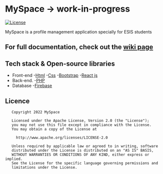 # MySpace -> work-in-progress

[![License](https://img.shields.io/badge/License-Apache%202.0-blue.svg)](https://opensource.org/licenses/Apache-2.0)

MySpace is a profile management application specially for ESIS students

## For full documentation, check out the [wiki page](https://github.com/josh-Muleshi/MySpace/wiki)

## Tech stack & Open-source libraries

- Front-end
    -[Html](https://fr.wikipedia.org/wiki/HTML5)
    -[Css](https://fr.wikipedia.org/wiki/Feuilles_de_style_en_cascade)
    -[Bootstrap](https://getbootstrap.com/)
    -[React js](https://fr.reactjs.org/)
- Back-end.
    -[PHP](https://www.php.net/)
- Database
    -[Firebase](https://firebase.google.com/)

## Licence

       Copyright 2022 MySpace
    
       Licensed under the Apache License, Version 2.0 (the "License");
       you may not use this file except in compliance with the License.
       You may obtain a copy of the License at
    
         http://www.apache.org/licenses/LICENSE-2.0
    
       Unless required by applicable law or agreed to in writing, software
       distributed under the License is distributed on an "AS IS" BASIS,
       WITHOUT WARRANTIES OR CONDITIONS OF ANY KIND, either express or implied.
       See the License for the specific language governing permissions and
       limitations under the License.
